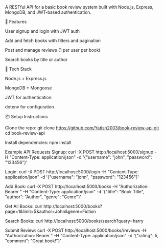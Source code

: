 A RESTful API for a basic book review system built with Node.js, Express, MongoDB, and JWT-based authentication.

🚀 Features

User signup and login with JWT auth

Add and fetch books with filters and pagination

Post and manage reviews (1 per user per book)

Search books by title or author

🔧 Tech Stack

Node.js + Express.js

MongoDB + Mongoose

JWT for authentication

dotenv for configuration


📦 Setup Instructions

Clone the repo:
git clone https://github.com/Yatish2003/book-review-api.git
cd book-review-api


Install dependencies:
npm install



 Example API Requests
 Signup:
 curl -X POST http://localhost:5000/signup -H "Content-Type: application/json" -d '{"username": "john", "password": "123456"}'

Login:
 curl -X POST http://localhost:5000/login -H "Content-Type: application/json" -d '{"username": "john", "password": "123456"}'


 Add Book:
 curl -X POST http://localhost:5000/books -H "Authorization: Bearer <token>" -H "Content-Type: application/json" -d '{"title": "Book Title", "author": "Author", "genre": "Genre"}'

 Get All Books:
 curl http://localhost:5000/books?page=1&limit=5&author=John&genre=Fiction

 Search Books:
 curl http://localhost:5000/books/search?query=harry

 Submit Review:
 curl -X POST http://localhost:5000/books/<bookId>/reviews -H "Authorization: Bearer <token>" -H "Content-Type: application/json" -d '{"rating": 5, "comment": "Great book!"}'